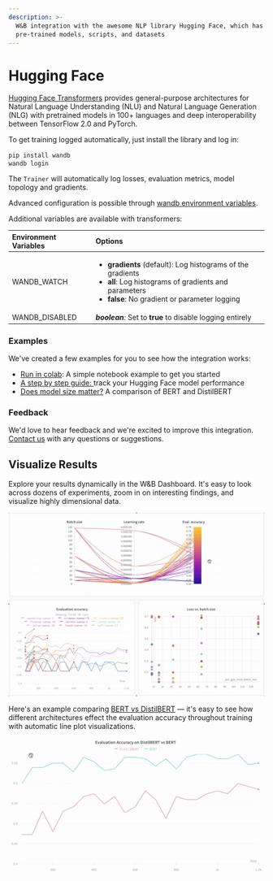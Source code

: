 ```yaml
---
description: >-
  W&B integration with the awesome NLP library Hugging Face, which has
  pre-trained models, scripts, and datasets
---
```


# Hugging Face

[Hugging Face Transformers](https://huggingface.co/transformers/) provides general-purpose architectures for Natural Language Understanding \(NLU\) and Natural Language Generation \(NLG\) with pretrained models in 100+ languages and deep interoperability between TensorFlow 2.0 and PyTorch.

To get training logged automatically, just install the library and log in:

```text
pip install wandb
wandb login
```

The `Trainer` will automatically log losses, evaluation metrics, model topology and gradients.

Advanced configuration is possible through [wandb environment variables](https://docs.wandb.com/library/environment-variables).

Additional variables are available with transformers:

<table>
  <thead>
    <tr>
      <th style="text-align:left">Environment Variables</th>
      <th style="text-align:left">Options</th>
    </tr>
  </thead>
  <tbody>
    <tr>
      <td style="text-align:left">WANDB_WATCH</td>
      <td style="text-align:left">
        <ul>
          <li><b>gradients</b> (default): Log histograms of the gradients</li>
          <li><b>all</b>: Log histograms of gradients and parameters</li>
          <li><b>false</b>: No gradient or parameter logging</li>
        </ul>
      </td>
    </tr>
    <tr>
      <td style="text-align:left">WANDB_DISABLED</td>
      <td style="text-align:left"><em><b>boolean</b>:  </em>Set to <b>true</b> to disable logging entirely</td>
    </tr>
  </tbody>
</table>

### Examples

We've created a few examples for you to see how the integration works:

* [Run in colab](https://colab.research.google.com/drive/1NEiqNPhiouu2pPwDAVeFoN4-vTYMz9F8?usp=sharing): A simple notebook example to get you started
* [A step by step guide: ](https://app.wandb.ai/jxmorris12/huggingface-demo/reports/A-Step-by-Step-Guide-to-Tracking-Hugging-Face-Model-Performance--VmlldzoxMDE2MTU)track your Hugging Face model performance
* [Does model size matter?](https://app.wandb.ai/jack-morris/david-vs-goliath/reports/Does-model-size-matter%3F-A-comparison-of-BERT-and-DistilBERT--VmlldzoxMDUxNzU) A comparison of BERT and DistilBERT

### Feedback

We'd love to hear feedback and we're excited to improve this integration. [Contact us](../../company/getting-help.md) with any questions or suggestions. 

## Visualize Results

Explore your results dynamically in the W&B Dashboard. It's easy to look across dozens of experiments, zoom in on interesting findings, and visualize highly dimensional data.

![](../../.gitbook/assets/hf-gif-15%20%281%29.gif)

Here's an example comparing [BERT vs DistilBERT](https://app.wandb.ai/jack-morris/david-vs-goliath/reports/Does-model-size-matter%3F-Comparing-BERT-and-DistilBERT-using-Sweeps--VmlldzoxMDUxNzU) — it's easy to see how different architectures effect the evaluation accuracy throughout training with automatic line plot visualizations.

![](../../.gitbook/assets/gif-for-comparing-bert.gif)



